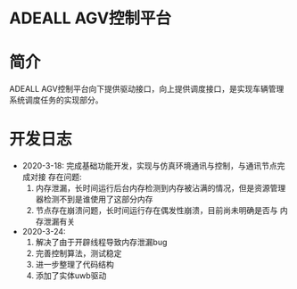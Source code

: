 <!--
 * @Author: Yaodecheng
 * @Date: 2020-03-19 09:56:06
 * @LastEditTime: 2020-04-02 15:06:29
 * @LastEditors: Yaodecheng
 * @Description: 
 * @Adeall licence@2020
 -->
# ADEALL AGV控制平台
# 简介
ADEALL AGV控制平台向下提供驱动接口，向上提供调度接口，是实现车辆管理系统调度任务的实现部分。
# 开发日志
* 2020-3-18: 完成基础功能开发，实现与仿真环境通讯与控制，与通讯节点完成对接
  存在问题:
   1. 内存泄漏，长时间运行后台内存检测到内存被沾满的情况，但是资源管理器检测不到是谁使用了这部分内存
   2. 节点存在崩溃问题，长时间运行存在偶发性崩溃，目前尚未明确是否与 内存泄漏有关
* 2020-3-24:
   1. 解决了由于开辟线程导致内存泄漏bug
   2. 完善控制算法，测试稳定
   3. 进一步整理了代码结构
   4. 添加了实体uwb驱动
